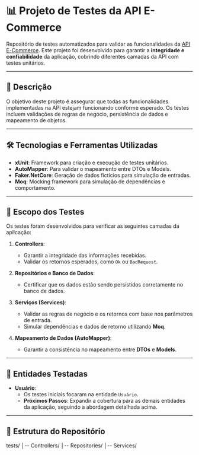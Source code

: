 # 📊 Projeto de Testes da API E-Commerce

Repositório de testes automatizados para validar as funcionalidades da [API E-Commerce](https://github.com/danisanca/Api_E-Commerce). 
Este projeto foi desenvolvido para garantir a **integridade e confiabilidade** da aplicação, cobrindo diferentes camadas da API com testes unitários.

---

## 📄 Descrição
O objetivo deste projeto é assegurar que todas as funcionalidades implementadas na API estejam funcionando conforme esperado. Os testes incluem validações de regras de negócio, persistência de dados e mapeamento de objetos.

---

## 🛠️ Tecnologias e Ferramentas Utilizadas
- **xUnit**: Framework para criação e execução de testes unitários.
- **AutoMapper**: Para validar o mapeamento entre DTOs e Models.
- **Faker.NetCore**: Geração de dados fictícios para simulação de entradas.
- **Moq**: Mocking framework para simulação de dependências e comportamento.

---

## 🧪 Escopo dos Testes
Os testes foram desenvolvidos para verificar as seguintes camadas da aplicação:

1. **Controllers**:
   - Garantir a integridade das informações recebidas.
   - Validar os retornos esperados, como `Ok` ou `BadRequest`.

2. **Repositórios e Banco de Dados**:
   - Certificar que os dados estão sendo persistidos corretamente no banco de dados.

3. **Serviços (Services)**:
   - Validar as regras de negócio e os retornos com base nos parâmetros de entrada.
   - Simular dependências e dados de retorno utilizando **Moq**.

4. **Mapeamento de Dados (AutoMapper)**:
   - Garantir a consistência no mapeamento entre **DTOs** e **Models**.

---

## 🚀 Entidades Testadas
- **Usuário**: 
  - Os testes iniciais focaram na entidade `Usuário`.
  - **Próximos Passos**: Expandir a cobertura para as demais entidades da aplicação, seguindo a abordagem detalhada acima.

---

## 📂 Estrutura do Repositório
tests/ │-- Controllers/ │-- Repositories/ │-- Services/ 
